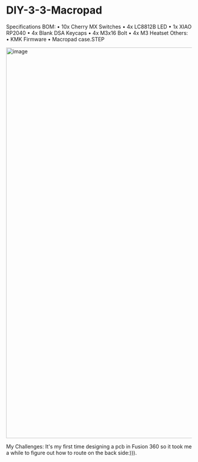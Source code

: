 # DIY-3-3-Macropad
Specifications
BOM:
•	10x Cherry MX Switches
•	4x LC8812B LED
•	1x XIAO RP2040
•	4x Blank DSA Keycaps
•	4x M3x16 Bolt
•	4x M3 Heatset
Others:
•	KMK Firmware
•	Macropad case.STEP

<img width="1916" height="1058" alt="image" src="https://github.com/user-attachments/assets/96244b4a-708e-47bc-aeb3-3c0a251035a0" />

My Challenges:
It's my first time designing a pcb in Fusion 360 so it took me a while to figure out how to route on the back side:))).
 	 	 



